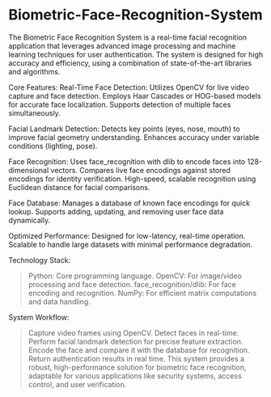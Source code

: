 # Biometric-Face-Recognition-System
The Biometric Face Recognition System is a real-time facial recognition application that leverages advanced image processing and machine learning techniques for user authentication. The system is designed for high accuracy and efficiency, using a combination of state-of-the-art libraries and algorithms.

Core Features:
Real-Time Face Detection:
Utilizes OpenCV for live video capture and face detection.
Employs Haar Cascades or HOG-based models for accurate face localization.
Supports detection of multiple faces simultaneously.

Facial Landmark Detection:
Detects key points (eyes, nose, mouth) to improve facial geometry understanding.
Enhances accuracy under variable conditions (lighting, pose).

Face Recognition:
Uses face_recognition with dlib to encode faces into 128-dimensional vectors.
Compares live face encodings against stored encodings for identity verification.
High-speed, scalable recognition using Euclidean distance for facial comparisons.

Face Database:
Manages a database of known face encodings for quick lookup.
Supports adding, updating, and removing user face data dynamically.

Optimized Performance:
Designed for low-latency, real-time operation.
Scalable to handle large datasets with minimal performance degradation.

Technology Stack:
>Python: Core programming language.
>OpenCV: For image/video processing and face detection.
>face_recognition/dlib: For face encoding and recognition.
>NumPy: For efficient matrix computations and data handling.

System Workflow:
>Capture video frames using OpenCV.
>Detect faces in real-time.
>Perform facial landmark detection for precise feature extraction.
>Encode the face and compare it with the database for recognition.
>Return authentication results in real time.
>This system provides a robust, high-performance solution for biometric face recognition, adaptable for various applications like security systems, access control, and user verification.

